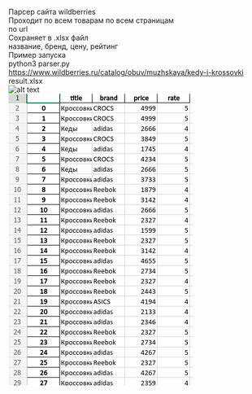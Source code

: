 Парсер сайта wildberries  
Проходит по всем товарам по всем страницам  
по url  
Сохраняет в .xlsx файл  
название, бренд, цену, рейтинг  
Пример запуска  
python3 parser.py https://www.wildberries.ru/catalog/obuv/muzhskaya/kedy-i-krossovki result.xlsx  
![alt text](wildberries.png "Сайт")  
![alt text](result.png "Файл результата")  
